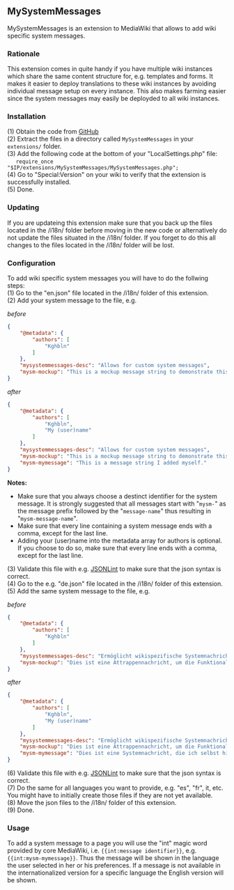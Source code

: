 ## MySystemMessages
MySystemMessages is an extension to MediaWiki that allows to add wiki specific system messages.


### Rationale
This extension comes in quite handy if you have multiple wiki instances which share the same content structure for, e.g. templates and forms. It makes it easier to deploy translations to these wiki instances by avoiding individual message setup on every instance. This also makes farming easier since the system messages may easily be deployded to all wiki instances.


### Installation
(1) Obtain the code from [GitHub](https://github.com/kghbln/MySystemMessages)  
(2) Extract the files in a directory called ``MySystemMessages`` in your ``extensions/`` folder.  
(3) Add the following code at the bottom of your "LocalSettings.php" file:  
&nbsp;&nbsp;&nbsp;&nbsp;&nbsp;``require_once "$IP/extensions/MySystemMessages/MySystemMessages.php";``  
(4) Go to "Special:Version" on your wiki to verify that the extension is successfully installed.  
(5) Done.


### Updating
If you are updateing this extension make sure that you back up the files located in the /i18n/ folder before moving in the new code or alternatively do not update the files situated in the /i18n/ folder. If you forget to do this all changes to the files located in the /i18n/ folder will be lost.


### Configuration
To add wiki specific system messages you will have to do the follwing steps:  
(1) Go to the "en.json" file located in the /i18n/ folder of this extension.  
(2) Add your system message to the file, e.g.

*before*
``` json
{
	"@metadata": {
		"authors": [
			"Kghbln"
		]
	},
	"mysystemmessages-desc": "Allows for custom system messages",
	"mysm-mockup": "This is a mockup message string to demonstrate this extension's functionality."
}
```
*after*
``` json
{
	"@metadata": {
		"authors": [
			"Kghbln",
			"My (user)name"
		]
	},
	"mysystemmessages-desc": "Allows for custom system messages",
	"mysm-mockup": "This is a mockup message string to demonstrate this extension's functionality.",
	"mysm-mymessage": "This is a message string I added myself."
}
```
**Notes:**
- Make sure that you always choose a destinct identifier for the system message. It is strongly suggested that all messages start with "``mysm-``" as the message prefix followed by the "``message-name``" thus resulting in "``mysm-message-name``".
- Make sure that every line containing a system message ends with a comma, except for the last line.
- Adding your (user)name into the metadata array for authors is optional. If you choose to do so, make sure that every line ends with a comma, except for the last line.

(3) Validate this file with e.g. [JSONLint](http://jsonlint.com/) to make sure that the json syntax is correct.  
(4) Go to the e.g. "de.json" file located in the /i18n/ folder of this extension.  
(5) Add the same system message to the file, e.g.  

*before*
``` json
{
	"@metadata": {
		"authors": [
			"Kghbln"
		]
	},
	"mysystemmessages-desc": "Ermöglicht wikispezifische Systemnachrichten",
	"mysm-mockup": "Dies ist eine Attrappennachricht, um die Funktionalität dieser Erweiterung darstellen zu können."
}
```
*after*
``` json
{
	"@metadata": {
		"authors": [
			"Kghbln",
			"My (user)name"
		]
	},
	"mysystemmessages-desc": "Ermöglicht wikispezifische Systemnachrichten",
	"mysm-mockup": "Dies ist eine Attrappennachricht, um die Funktionalität dieser Erweiterung darstellen zu können.",
	"mysm-mymessage": "Dies ist eine Systemnachricht, die ich selbst hinzugefügt habe."
}
```
(6) Validate this file with e.g. [JSONLint](http://jsonlint.com/) to make sure that the json syntax
is correct.  
(7) Do the same for all languages you want to provide, e.g. "es", "fr", it, etc. You might have to initially create those files if they are not yet available.  
(8) Move the json files to the /i18n/ folder of this extension.  
(9) Done.


### Usage

To add a system message to a page you will use the "int" magic word provided by core MediaWiki, i.e. ``{{int:message identifier}}``, e.g. ``{{int:mysm-mymessage}}``. Thus the message will be shown in the language the user selected in her or his preferences. If a message is not available in the internationalized version for a specific language the English version will be shown.
